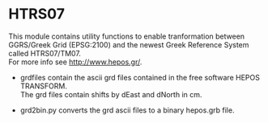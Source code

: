 # HTRS07

This module contains utility functions to enable tranformation between  
GGRS/Greek Grid (EPSG:2100) and the newest Greek Reference System called HTRS07/TM07.   
For more info see http://www.hepos.gr/.  

* grdfiles contain the ascii grd files contained in the free software HEPOS TRANSFORM.  
The grd files contain shifts by dEast and dNorth in cm.  

* grd2bin.py converts the grd ascii files to a binary hepos.grb file.  